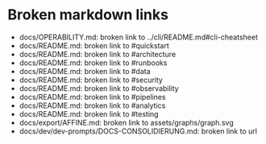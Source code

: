 # Broken markdown links


- docs/OPERABILITY.md: broken link to ../cli/README.md#cli-cheatsheet
- docs/README.md: broken link to #quickstart
- docs/README.md: broken link to #architecture
- docs/README.md: broken link to #runbooks
- docs/README.md: broken link to #data
- docs/README.md: broken link to #security
- docs/README.md: broken link to #observability
- docs/README.md: broken link to #pipelines
- docs/README.md: broken link to #analytics
- docs/README.md: broken link to #testing
- docs/export/AFFINE.md: broken link to assets/graphs/graph.svg
- docs/dev/dev-prompts/DOCS-CONSOLIDIERUNG.md: broken link to url
